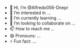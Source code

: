 - 👋 Hi, I’m @Alfredo056-Dnepr
- 👀 I’m interested in ...
- 🌱 I’m currently learning ...
- 💞️ I’m looking to collaborate on ...
- 📫 How to reach me ...
- 😄 Pronouns: ...
- ⚡ Fun fact: ...

<!---
Alfredo056-Dnepr/Alfredo056-Dnepr is a ✨ special ✨ repository because its `README.md` (this file) appears on your GitHub profile.
You can click the Preview link to take a look at your changes.
--->
